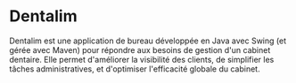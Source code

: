 # Dentalim
Dentalim est une application de bureau développée en Java avec Swing (et gérée avec Maven) pour répondre aux besoins de gestion d'un cabinet dentaire. Elle permet d'améliorer la visibilité des clients, de simplifier les tâches administratives, et d'optimiser l'efficacité globale du cabinet.
